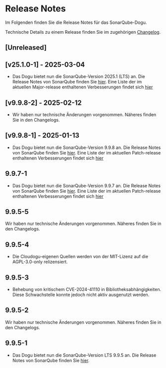 # Release Notes

Im Folgenden finden Sie die Release Notes für das SonarQube-Dogu. 

Technische Details zu einem Release finden Sie im zugehörigen [Changelog](https://docs.cloudogu.com/de/docs/dogus/sonar/CHANGELOG/).

## [Unreleased]

## [v25.1.0-1] - 2025-03-04
* Das Dogu bietet nun die SonarQube-Version 2025.1 (LTS) an. Die Release Notes von SonarQube finden Sie [hier](https://docs.sonarsource.com/sonarqube-server/2025.1/server-upgrade-and-maintenance/release-notes-and-notices/release-notes/).
  Eine Liste der im aktuellen Major-release enthaltenen Verbesserungen findet sich [hier](https://sonarsource.atlassian.net/issues/?jql=project%20%3D%2010139%20AND%20fixVersion%20%3D%2015952%20AND%20issuetype%20%21%3D%20Task)

## [v9.9.8-2] - 2025-02-12
* Wir haben nur technische Änderungen vorgenommen. Näheres finden Sie in den Changelogs.

## [v9.9.8-1] - 2025-01-13
* Das Dogu bietet nun die SonarQube-Version 9.9.8 an. Die Release Notes von SonarQube finden Sie [hier](https://docs.sonarsource.com/sonarqube/latest/setup-and-upgrade/release-upgrade-notes/#release-9.9-upgrade-notes).
Eine Liste der im aktuellen Patch-release enthaltenen Verbesserungen findet sich [hier](https://sonarsource.atlassian.net/issues/?jql=project%20%3D%2010139%20AND%20fixVersion%20%3D%2016011%20AND%20issuetype%20%21%3D%20Task)

## 9.9.7-1
* Das Dogu bietet nun die SonarQube-Version 9.9.7 an. Die Release Notes von SonarQube finden Sie [hier](https://docs.sonarsource.com/sonarqube/latest/setup-and-upgrade/release-upgrade-notes/#release-9.9-upgrade-notes).
Eine Liste der im aktuellen Patch-release enthaltenen Verbesserungen findet sich [hier](https://sonarsource.atlassian.net/issues/?jql=project%20%3D%2010139%20AND%20fixVersion%20%3D%2015864%20AND%20issuetype%20%21%3D%20Task)

## 9.9.5-5
Wir haben nur technische Änderungen vorgenommen. Näheres finden Sie in den Changelogs.

## 9.9.5-4
- Die Cloudogu-eigenen Quellen werden von der MIT-Lizenz auf die AGPL-3.0-only relizensiert.

## 9.9.5-3
* Behebung von kritischem CVE-2024-41110 in Bibliotheksabhängigkeiten. Diese Schwachstelle konnte jedoch nicht aktiv ausgenutzt werden.

## 9.9.5-2
Wir haben nur technische Änderungen vorgenommen. Näheres finden Sie in den Changelogs.

## 9.9.5-1

* Das Dogu bietet nun die SonarQube-Version LTS 9.9.5 an. Die Release Notes von SonarQube finden Sie [hier](https://docs.sonarsource.com/sonarqube/latest/setup-and-upgrade/release-upgrade-notes/#release-9.9-upgrade-notes).